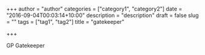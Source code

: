 +++
author = "author"
categories = ["category1", "category2"]
date = "2016-09-04T00:03:14+10:00"
description = "description"
draft = false
slug = ""
tags = ["tag1", "tag2"]
title = "gatekeeper"

+++

GP Gatekeeper